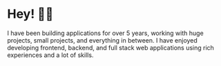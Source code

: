 # Hey! 👋🏼

I have been building applications for over 5 years, working with huge projects, small projects, and everything in between. I have enjoyed developing frontend, backend, and full stack web applications using rich experiences and a lot of skills.
